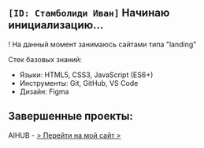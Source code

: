 ## `[ID: Стамболиди Иван]`  Начинаю инициализацию...
! На данный момент занимаюсь сайтами типа "landing"

Стек базовых знаний:
- Языки: HTML5, CSS3, JavaScript (ES6+)
- Инструменты: Git, GitHub, VS Code
- Дизайн: Figma

## Завершенные проекты:
AIHUB - [> Перейти на мой сайт >](https://github.com/STAMBOLIDI-CERTIFIED/AIHUB.git)
